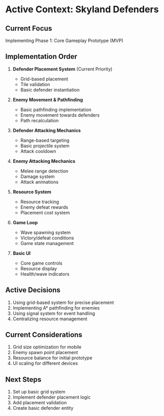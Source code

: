 # Active Context: Skyland Defenders

## Current Focus
Implementing Phase 1: Core Gameplay Prototype (MVP)

## Implementation Order
1. **Defender Placement System** (Current Priority)
   - Grid-based placement
   - Tile validation
   - Basic defender instantiation

2. **Enemy Movement & Pathfinding**
   - Basic pathfinding implementation
   - Enemy movement towards defenders
   - Path recalculation

3. **Defender Attacking Mechanics**
   - Range-based targeting
   - Basic projectile system
   - Attack cooldown

4. **Enemy Attacking Mechanics**
   - Melee range detection
   - Damage system
   - Attack animations

5. **Resource System**
   - Resource tracking
   - Enemy defeat rewards
   - Placement cost system

6. **Game Loop**
   - Wave spawning system
   - Victory/defeat conditions
   - Game state management

7. **Basic UI**
   - Core game controls
   - Resource display
   - Health/wave indicators

## Active Decisions
1. Using grid-based system for precise placement
2. Implementing A* pathfinding for enemies
3. Using signal system for event handling
4. Centralizing resource management

## Current Considerations
1. Grid size optimization for mobile
2. Enemy spawn point placement
3. Resource balance for initial prototype
4. UI scaling for different devices

## Next Steps
1. Set up basic grid system
2. Implement defender placement logic
3. Add placement validation
4. Create basic defender entity